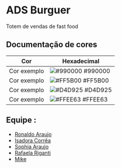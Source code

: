 
# ADS Burguer

Totem de vendas de fast food


## Documentação de cores

| Cor               | Hexadecimal                                                |
| ----------------- | ---------------------------------------------------------------- |
| Cor exemplo       | ![#990000](https://colorhunt.co/palette/990000ff5b00d4d925ffee63) #990000 |
| Cor exemplo       | ![#FF5B00](https://via.placeholder.com/10/f8f8f8?text=+) #FF5B00 |
| Cor exemplo       | ![#D4D925](https://via.placeholder.com/10/00b48a?text=+) #D4D925 |
| Cor exemplo       | ![#FFEE63](https://via.placeholder.com/10/00b48a?text=+) #FFEE63 |


## Equipe :

- [Ronaldo Araujo](https://github.com/elronyjunior)
- [Isadora Corrêa](https://github.com/Isadora5959)
- [Sophia Araujo](https://github.com/Sophia-Araujo)
- [Rafaela Riganti](https://github.com/rafaelariganti)
- [Mike](https://github.com/mkrosz)

